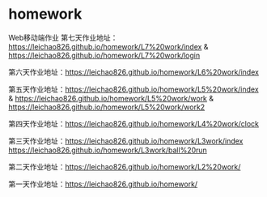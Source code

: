 # homework
Web移动端作业
第七天作业地址：https://leichao826.github.io/homework/L7%20work/index &
              https://leichao826.github.io/homework/L7%20work/login



第六天作业地址：https://leichao826.github.io/homework/L6%20work/index 

第五天作业地址：https://leichao826.github.io/homework/L5%20work/index  &
              https://leichao826.github.io/homework/L5%20work/work   &
              https://leichao826.github.io/homework/L5%20work/work2

第四天作业地址：https://leichao826.github.io/homework/L4%20work/clock


第三天作业地址：https://leichao826.github.io/homework/L3work/index   https://leichao826.github.io/homework/L3work/ball%20run


第二天作业地址：https://leichao826.github.io/homework/L2%20work/


第一天作业地址：https://leichao826.github.io/homework/



